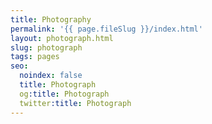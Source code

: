 ```yaml
---
title: Photography
permalink: '{{ page.fileSlug }}/index.html'
layout: photograph.html
slug: photograph
tags: pages
seo:
  noindex: false
  title: Photograph 
  og:title: Photograph 
  twitter:title: Photograph 
---
```



